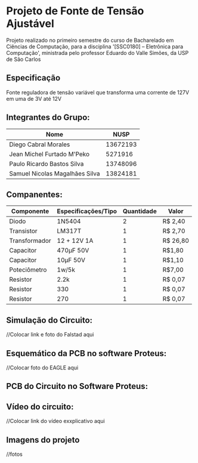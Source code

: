 # Projeto de Fonte de Tensão Ajustável
 Projeto realizado no primeiro semestre do curso de Bacharelado em Ciências de Computação, para a disciplina '[SSC0180] – Eletrônica para Computação', ministrada pelo professor Eduardo do Valle Simões, da USP de São Carlos
## Especificação
Fonte reguladora de tensão variável que transforma uma corrente de 127V em uma de 3V até 12V
## Integrantes do Grupo:
| Nome | NUSP |
|------|------|
| Diego Cabral Morales | 13672193 |
| Jean Michel Furtado M'Peko | 5271916 |
| Paulo Ricardo Bastos Silva | 13748096 |
| Samuel Nicolas Magalhães Silva | 13824181 |
## Companentes:
| Componente | Especificações/Tipo | Quantidade | Valor |
|------------|---------------------|------------|-------|
| Diodo | 1N5404 | 2 | R$ 2,40 |
| Transistor | LM317T | 1 | R$ 2,70 |
| Transformador | 12 + 12V 1A | 1 | R$ 26,80 |
| Capacitor | 470µF 50V | 1 | R$1,80 |
| Capacitor | 10µF 50V | 1 | R$1,10 |
| Poteciômetro | 1w/5k | 1 | R$7,00 |
| Resistor | 2.2k | 1 | R$ 0,07 |
| Resistor | 330 | 1 | R$ 0,07 |
| Resistor | 270 | 1 | R$ 0,07 |


## Simulação do Circuito:
//Colocar link e foto do Falstad aqui
## Esquemático da PCB no software Proteus:
//Colocar foto do EAGLE aqui
## PCB do Circuito no Software Proteus:
## Vídeo do circuito:
//Colocar link do vídeo exxplicativo aqui
## Imagens do projeto
//fotos
